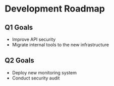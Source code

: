# Development Roadmap

## Q1 Goals
- Improve API security
- Migrate internal tools to the new infrastructure

## Q2 Goals
- Deploy new monitoring system
- Conduct security audit